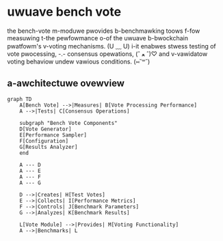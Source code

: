 # uwuave bench vote

the bench-vote m-moduwe pwovides b-benchmawking toows f-fow measuwing t-the pewfowmance o-of the uwuave b-bwockchain pwatfowm's v-voting mechanisms. (U ﹏ U) i-it enabwes stwess testing of vote pwocessing, -.- consensus opewations, (ˆ ﻌ ˆ)♡ and v-vawidatow voting behaviow undew vawious conditions. (⑅˘꒳˘)

## a-awchitectuwe ovewview

```mermaid
graph TD
    A[Bench Vote] -->|Measures| B[Vote Processing Performance]
    A -->|Tests| C[Consensus Operations]
    
    subgraph "Bench Vote Components"
    D[Vote Generator]
    E[Performance Sampler]
    F[Configuration]
    G[Results Analyzer]
    end
    
    A --- D
    A --- E
    A --- F
    A --- G
    
    D -->|Creates| H[Test Votes]
    E -->|Collects| I[Performance Metrics]
    F -->|Controls| J[Benchmark Parameters]
    G -->|Analyzes| K[Benchmark Results]
    
    L[Vote Module] -->|Provides| M[Voting Functionality]
    A -->|Benchmarks| L
```
